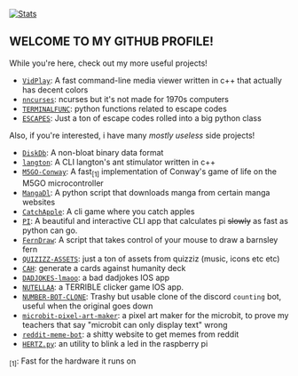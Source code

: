 [![Stats](https://github-readme-stats.vercel.app/api?username=lomnom&show_icons=true&theme=cobalt&border_radius=10)](https://github.com/anuraghazra/github-readme-stats)
## WELCOME TO MY GITHUB PROFILE!
While you're here, check out my more useful projects!  
  - [`VidPlay`](https://github.com/lomnom/VidPlay): A fast command-line media viewer written in c++ that actually has decent colors
  - [`nncurses`](https://github.com/lomnom/nncurses): ncurses but it's not made for 1970s computers
  - [`TERMINALFUNC`](https://github.com/lomnom/TERMINALFUNC): python functions related to escape codes
  - [`ESCAPES`](https://github.com/lomnom/ESCAPES): Just a ton of escape codes rolled into a big python class

Also, if you're interested, i have many *mostly useless* side projects!
  - [`DiskDb`](https://github.com/lomnom/DiskDb): A non-bloat binary data format
  - [`langton`](https://github.com/lomnom/langton): A CLI langton's ant stimulator written in c++
  - [`M5GO-Conway`](https://github.com/lomnom/M5GO-Conway): A fast<sub>[1]</sub> implementation of Conway's game of life on the M5GO microcontroller
  - [`MangaDl`](https://github.com/lomnom/MangaDl): A python script that downloads manga from certain manga websites
  - [`CatchApple`](https://github.com/lomnom/CatchApple): A cli game where you catch apples
  - [`PI`](https://github.com/lomnom/PI): A beautiful and interactive CLI app that calculates pi ~~slowly~~ as fast as python can go.
  - [`FernDraw`](https://github.com/lomnom/FernDraw): A script that takes control of your mouse to draw a barnsley fern
  - [`QUIZIZZ-ASSETS`](https://github.com/lomnom/QUIZZIZ-ASSETS): just a ton of assets from quizziz (music, icons etc etc)
  - [`CAH`](https://github.com/lomnom/CAH): generate a cards against humanity deck
  - [`DADJOKES-lmaoo`](https://github.com/lomnom/DADJOKES-lmaoo): a bad dadjokes IOS app
  - [`NUTELLAA`](https://github.com/lomnom/NUTELLAA): a TERRIBLE clicker game IOS app.
  - [`NUMBER-BOT-CLONE`](https://github.com/lomnom/NUMBER-BOT-CLONE): Trashy but usable clone of the discord `counting` bot, useful when the original goes down
  - [`microbit-pixel-art-maker`](https://github.com/lomnom/microbit-pixel-art-maker): a pixel art maker for the microbit, to prove my teachers that say "microbit can only display text" wrong
  - [`reddit-meme-bot`](https://github.com/lomnom/reddit-meme-bot): a shitty website to get memes from reddit
  - [`HERTZ.py`](https://github.com/lomnom/HERTZ.py): an utility to blink a led in the raspberry pi
 
<sub>[1]</sub>: Fast for the hardware it runs on
<!--
<details>
  <summary>and you probably <strong>dont</strong> want to look inside here.</summary>
  • <a href="https://github.com/lomnom/HENTAI">Hentai</a>: (why did i make this) a python script to download doujins from nhentai as a pdf, useful for well, you know. <br />
  You were warned.
</details>
-->
